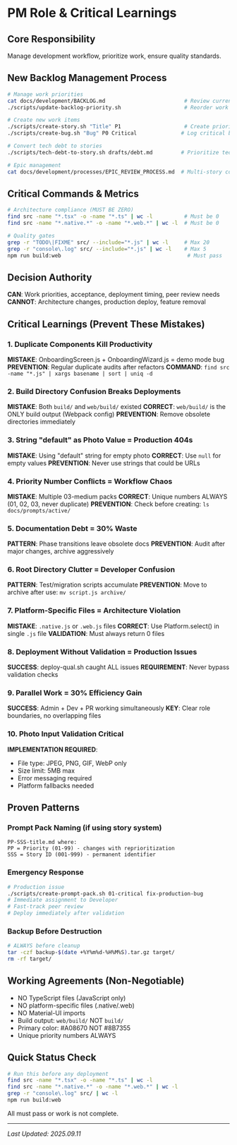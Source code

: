 # PM Role & Critical Learnings

## Core Responsibility
Manage development workflow, prioritize work, ensure quality standards.

## New Backlog Management Process
```bash
# Manage work priorities
cat docs/development/BACKLOG.md                         # Review current priorities
./scripts/update-backlog-priority.sh                    # Reorder work items

# Create new work items
./scripts/create-story.sh "Title" P1                    # Create prioritized story
./scripts/create-bug.sh "Bug" P0 Critical              # Log critical bug

# Convert tech debt to stories
./scripts/tech-debt-to-story.sh drafts/debt.md         # Prioritize tech debt

# Epic management
cat docs/development/processes/EPIC_REVIEW_PROCESS.md  # Multi-story coordination
```

## Critical Commands & Metrics
```bash
# Architecture compliance (MUST BE ZERO)
find src -name "*.tsx" -o -name "*.ts" | wc -l          # Must be 0
find src -name "*.native.*" -o -name "*.web.*" | wc -l  # Must be 0

# Quality gates
grep -r "TODO\|FIXME" src/ --include="*.js" | wc -l     # Max 20
grep -r "console\.log" src/ --include="*.js" | wc -l    # Max 5
npm run build:web                                        # Must pass
```

## Decision Authority
**CAN**: Work priorities, acceptance, deployment timing, peer review needs
**CANNOT**: Architecture changes, production deploy, feature removal

## Critical Learnings (Prevent These Mistakes)

### 1. Duplicate Components Kill Productivity
**MISTAKE**: OnboardingScreen.js + OnboardingWizard.js = demo mode bug
**PREVENTION**: Regular duplicate audits after refactors
**COMMAND**: `find src -name "*.js" | xargs basename | sort | uniq -d`

### 2. Build Directory Confusion Breaks Deployments
**MISTAKE**: Both `build/` and `web/build/` existed
**CORRECT**: `web/build/` is the ONLY build output (Webpack config)
**PREVENTION**: Remove obsolete directories immediately

### 3. String "default" as Photo Value = Production 404s
**MISTAKE**: Using "default" string for empty photo
**CORRECT**: Use `null` for empty values
**PREVENTION**: Never use strings that could be URLs

### 4. Priority Number Conflicts = Workflow Chaos
**MISTAKE**: Multiple 03-medium packs
**CORRECT**: Unique numbers ALWAYS (01, 02, 03, never duplicate)
**PREVENTION**: Check before creating: `ls docs/prompts/active/`

### 5. Documentation Debt = 30% Waste
**PATTERN**: Phase transitions leave obsolete docs
**PREVENTION**: Audit after major changes, archive aggressively

### 6. Root Directory Clutter = Developer Confusion
**PATTERN**: Test/migration scripts accumulate
**PREVENTION**: Move to archive after use: `mv script.js archive/`

### 7. Platform-Specific Files = Architecture Violation
**MISTAKE**: `.native.js` or `.web.js` files
**CORRECT**: Use Platform.select() in single `.js` file
**VALIDATION**: Must always return 0 files

### 8. Deployment Without Validation = Production Issues
**SUCCESS**: deploy-qual.sh caught ALL issues
**REQUIREMENT**: Never bypass validation checks

### 9. Parallel Work = 30% Efficiency Gain
**SUCCESS**: Admin + Dev + PR working simultaneously
**KEY**: Clear role boundaries, no overlapping files

### 10. Photo Input Validation Critical
**IMPLEMENTATION REQUIRED**:
- File type: JPEG, PNG, GIF, WebP only
- Size limit: 5MB max
- Error messaging required
- Platform fallbacks needed

## Proven Patterns

### Prompt Pack Naming (if using story system)
```
PP-SSS-title.md where:
PP = Priority (01-99) - changes with reprioritization
SSS = Story ID (001-999) - permanent identifier
```

### Emergency Response
```bash
# Production issue
./scripts/create-prompt-pack.sh 01-critical fix-production-bug
# Immediate assignment to Developer
# Fast-track peer review
# Deploy immediately after validation
```

### Backup Before Destruction
```bash
# ALWAYS before cleanup
tar -czf backup-$(date +%Y%m%d-%H%M%S).tar.gz target/
rm -rf target/
```

## Working Agreements (Non-Negotiable)
- NO TypeScript files (JavaScript only)
- NO platform-specific files (.native/.web)
- NO Material-UI imports
- Build output: `web/build/` NOT `build/`
- Primary color: #A08670 NOT #8B7355
- Unique priority numbers ALWAYS

## Quick Status Check
```bash
# Run this before any deployment
find src -name "*.tsx" -o -name "*.ts" | wc -l
find src -name "*.native.*" -o -name "*.web.*" | wc -l
grep -r "console\.log" src/ | wc -l
npm run build:web
```

All must pass or work is not complete.

---
*Last Updated: 2025.09.11*